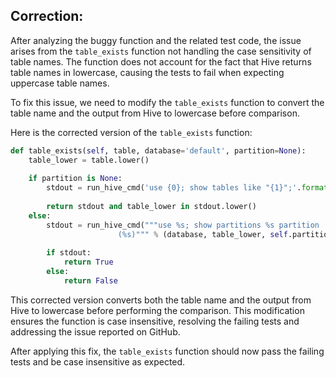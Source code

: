 ## Correction:

After analyzing the buggy function and the related test code, the issue arises from the `table_exists` function not handling the case sensitivity of table names. The function does not account for the fact that Hive returns table names in lowercase, causing the tests to fail when expecting uppercase table names.

To fix this issue, we need to modify the `table_exists` function to convert the table name and the output from Hive to lowercase before comparison.

Here is the corrected version of the `table_exists` function:

```python
def table_exists(self, table, database='default', partition=None):
    table_lower = table.lower()
    
    if partition is None:
        stdout = run_hive_cmd('use {0}; show tables like "{1}";'.format(database, table_lower))
    
        return stdout and table_lower in stdout.lower()
    else:
        stdout = run_hive_cmd("""use %s; show partitions %s partition
                        (%s)""" % (database, table_lower, self.partition_spec(partition)))
    
        if stdout:
            return True
        else:
            return False
```

This corrected version converts both the table name and the output from Hive to lowercase before performing the comparison. This modification ensures the function is case insensitive, resolving the failing tests and addressing the issue reported on GitHub.

After applying this fix, the `table_exists` function should now pass the failing tests and be case insensitive as expected.